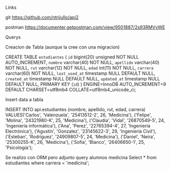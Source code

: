 Links

git
https://github.com/ntrijullo/api2

postman
https://documenter.getpostman.com/view/9501887/2s93RMVvWE


Querys

Creacion de Tabla (aunque la cree con una migracion)

CREATE TABLE `estudiantes` (
  `id` bigint(20) unsigned NOT NULL AUTO_INCREMENT,
  `nombre` varchar(40) NOT NULL,
  `apellido` varchar(40) NOT NULL,
  `rut` varchar(12) NOT NULL,
  `edad` int(11) NOT NULL,
  `carrera` varchar(60) NOT NULL,
  `last_used_at` timestamp NULL DEFAULT NULL,
  `created_at` timestamp NULL DEFAULT NULL,
  `updated_at` timestamp NULL DEFAULT NULL,
  PRIMARY KEY (`id`)
) ENGINE=InnoDB AUTO_INCREMENT=9 DEFAULT CHARSET=utf8mb4 COLLATE=utf8mb4_unicode_ci;



Insert data a tabla

INSERT INTO api.estudiantes
(nombre, apellido, rut, edad, carrera)
VALUES('Carlos', 'Valenzuela', '25413512-2', 26, 'Medicina'),
('Felipe', 'Molina', '24321980-K', 25, 'Medicina'),
('Claudia', 'Vidal', '26870549-5', 24, 'Ingeniería informática'),
('Ana', 'Perez', '22765394-4', 27, 'Ingeniería Electrónica'),
('Agustín', 'Gonzalez', '23145622-3', 29, 'Ingeniería Civil'),
('Esteban', 'Rodríguez', '24909807-5', 24, 'Medicina'),
('Daniel', 'Neira', '25300255-K', 26, 'Medicina'),
('Sofia', 'Blanco', '26406650-1', 25, 'Psicología');


Se realizo con ORM pero adjunto query alumnos medicina
Select *
from estudiantes
where carrera = 'medicina';
